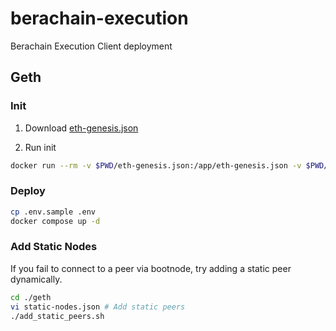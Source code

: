 # berachain-execution
Berachain Execution Client deployment

## Geth

### Init

1. Download [eth-genesis.json](https://github.com/berachain/beacon-kit/blob/main/testing/networks/80084/eth-genesis.json)

2. Run init

```bash
docker run --rm -v $PWD/eth-genesis.json:/app/eth-genesis.json -v $PWD/data:/data ethereum/client-go:v1.14.13 init --datadir /data/geth /app/eth-genesis.json
```

### Deploy

```bash
cp .env.sample .env
docker compose up -d
```

### Add Static Nodes
If you fail to connect to a peer via bootnode, try adding a static peer dynamically.

```bash
cd ./geth
vi static-nodes.json # Add static peers
./add_static_peers.sh
```